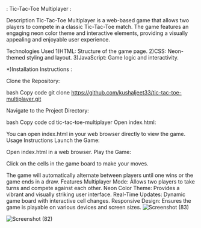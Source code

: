 : Tic-Tac-Toe Multiplayer :

Description
Tic-Tac-Toe Multiplayer is a web-based game that allows two players to compete in a classic Tic-Tac-Toe match. The game features an engaging neon color theme and interactive elements, providing a visually appealing and enjoyable user experience.

Technologies Used
1)HTML: Structure of the game page.
2)CSS: Neon-themed styling and layout.
3)JavaScript: Game logic and interactivity.


*)Installation Instructions :

Clone the Repository:

bash
Copy code
git clone https://github.com/kushaljeet33/tic-tac-toe-multiplayer.git

Navigate to the Project Directory:

bash
Copy code
cd tic-tac-toe-multiplayer
Open index.html:

You can open index.html in your web browser directly to view the game.
Usage Instructions
Launch the Game:

Open index.html in a web browser.
Play the Game:

Click on the cells in the game board to make your moves.

The game will automatically alternate between players until one wins or the game ends in a draw.
Features
Multiplayer Mode: Allows two players to take turns and compete against each other.
Neon Color Theme: Provides a vibrant and visually striking user interface.
Real-Time Updates: Dynamic game board with interactive cell changes.
Responsive Design: Ensures the game is playable on various devices and screen sizes.
![Screenshot (83)](https://github.com/user-attachments/assets/ea0ed4af-5fd5-48a0-bb8b-4a7abfadb11c)



![Screenshot (82)](https://github.com/user-attachments/assets/0cf3d871-d7bc-4cf7-878f-8e9d45c7411c)


